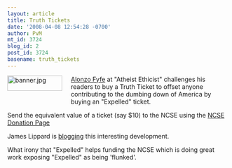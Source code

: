 ```yaml
---
layout: article
title: Truth Tickets
date: '2008-04-08 12:54:28 -0700'
author: PvM
mt_id: 3724
blog_id: 2
post_id: 3724
basename: truth_tickets
---
```

[<img src="/PT/uploads/2008/banner-thumb-125x35.jpg" alt="banner.jpg" width="125" height="35" style="float: left; margin: 0 20px 20px 0;" class="mt-image-left" />](http://www.expelledexposed.com)
[Alonzo Fyfe](http://atheistethicist.blogspot.com/2008/04/expelled-and-truth-tickets.html) at "Atheist Ethicist" challenges his readers to buy a Truth Ticket to offset anyone contributing to the dumbing down of America by buying an "Expelled" ticket.

Send the equivalent value of a ticket (say $10) to the NCSE using the [NCSE Donation Page](http://www.ncseweb.org/membership.asp)

James Lippard is [blogging](http://lippard.blogspot.com/2008/04/truth-tickets-to-expelled.html) this interesting development.

What irony that "Expelled" helps funding the NCSE which is doing great work exposing "Expelled" as being 'flunked'.
